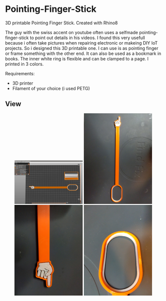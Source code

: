 # Pointing-Finger-Stick
3D printable Pointing Finger Stick. Created with Rhino8

The guy with the swiss accent on youtube often uses a selfmade pointing-finger-stick to point out details in his videos.
I found this very usefull because i often take pictures when repairing electronic or makeing DIY IoT projects.
So i designed this 3D printable one. I can use is as pointing finger or frame something with the other end. 
It can also be used as a bookmark in books. The inner white ring is flexible and can be clamped to a page.
I printed in 3 colors.

Requirements:
* 3D printer 
* Filament of your choice (i used PETG)

## View
<p align="center">
<img src="prusa-slicer_dISUzNszLY.png" width="220"> 
<img src="IMG_20250124_175447.jpg" width="220">
<img src="IMG_20250124_175525.jpg" width="220">
<img src="IMG_20250124_175504.jpg" width="220"> 
</p> 
